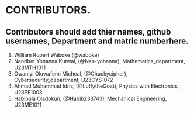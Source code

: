 # CONTRIBUTORS.
## Contributors should add thier names, github usernames, Department and matric numberhere.
<ol>
<li>William Rupert Waboke (@waboke)
<li>Nanribet Yohanna Kutwal, (@Nan-yohanna), Mathematics_department, U23MTH1011</li>
<li>Owaniyi Oluwafemi Micheal, (@Chuckycipher), Cybersecurity_department, U23CYS1072</li>
<li>Ahmad Muhammad Idris, (@LuffytheGoat), Physics with Electronics, U23PE1008</li>
<li>Habibula Oladokun, (@Habib233743), Mechanical Engineering, U23ME1011</li>
</ol>
